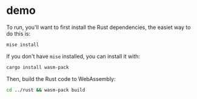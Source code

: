 # demo

To run, you'll want to first install the Rust dependencies, the easiet way to do this is:

```bash
mise install
```

If you don't have `mise` installed, you can install it with:

```bash
cargo install wasm-pack
```

Then, build the Rust code to WebAssembly:

```bash
cd ../rust && wasm-pack build
```
